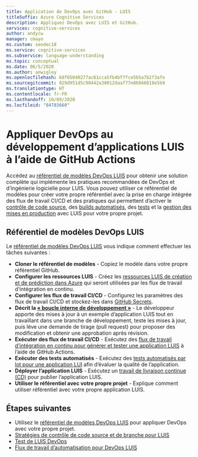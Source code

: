 ```yaml
---
title: Application de DevOps avec GitHub - LUIS
titleSuffix: Azure Cognitive Services
description: Appliquez DevOps avec LUIS et GitHub.
services: cognitive-services
author: andycw
manager: cmayo
ms.custom: seodec18
ms.service: cognitive-services
ms.subservice: language-understanding
ms.topic: conceptual
ms.date: 06/5/2020
ms.author: anwigley
ms.openlocfilehash: 6df65040277ac61cca5fb4bf7fce5b5a7b2f3afe
ms.sourcegitcommit: 829d951d5c90442a38012daaf77e86046018e5b9
ms.translationtype: HT
ms.contentlocale: fr-FR
ms.lasthandoff: 10/09/2020
ms.locfileid: "84783660"
---
```

# <a name="apply-devops-to-luis-app-development-using-github-actions"></a>Appliquer DevOps au développement d’applications LUIS à l’aide de GitHub Actions

Accédez au [référentiel de modèles DevOps LUIS](https://github.com/Azure-Samples/LUIS-DevOps-Template) pour obtenir une solution complète qui implémente les pratiques recommandées de DevOps et d’ingénierie logicielle pour LUIS. Vous pouvez utiliser ce référentiel de modèles pour créer votre propre référentiel avec la prise en charge intégrée des flux de travail CI/CD et des pratiques qui permettent d’activer le [contrôle de code source](luis-concept-devops-sourcecontrol.md), des [builds automatisés](luis-concept-devops-automation.md), des [tests](luis-concept-devops-testing.md) et la [gestion des mises en production](luis-concept-devops-automation.md#release-management) avec LUIS pour votre propre projet.

## <a name="the-luis-devops-template-repo"></a>Référentiel de modèles DevOps LUIS

Le [référentiel de modèles DevOps LUIS](https://github.com/Azure-Samples/LUIS-DevOps-Template) vous indique comment effectuer les tâches suivantes :

* **Cloner le référentiel de modèles** - Copiez le modèle dans votre propre référentiel GitHub.
* **Configurer les ressources LUIS** - Créez les [ressources LUIS de création et de prédiction dans Azure](https://docs.microsoft.com/azure/cognitive-services/luis/luis-how-to-azure-subscription#create-resources-in-azure-cli) qui seront utilisées par les flux de travail d’intégration en continu.
* **Configurer les flux de travail CI/CD** - Configurez les paramètres des flux de travail CI/CD et stockez-les dans [GitHub Secrets](https://help.github.com/actions/configuring-and-managing-workflows/creating-and-storing-encrypted-secrets).
* **Décrit la [« boucle interne de développement »](https://mitchdenny.com/the-inner-loop/)** - Le développeur apporte des mises à jour à un exemple d’application LUIS tout en travaillant dans une branche de développement, teste les mises à jour, puis lève une demande de tirage (pull request) pour proposer des modification et obtenir une approbation après révision.
* **Exécuter des flux de travail CI/CD** - Exécutez des [flux de travail d’intégration en continu pour générer et tester une application LUIS](luis-concept-devops-automation.md) à l’aide de GitHub Actions.
* **Exécuter des tests automatisés** - Exécutez des [tests automatisés par lot pour une application LUI](luis-concept-devops-testing.md) afin d’évaluer la qualité de l’application.
* **Déployer l’application LUIS** - Exécutez un [travail de livraison continue (CD)](luis-concept-devops-automation.md#continuous-delivery-cd) pour publier l’application LUIS.
* **Utiliser le référentiel avec votre propre projet** - Explique comment utiliser référentiel avec votre propre application LUIS.

## <a name="next-steps"></a>Étapes suivantes

* Utilisez le [référentiel de modèles DevOps LUIS](https://github.com/Azure-Samples/LUIS-DevOps-Template) pour appliquer DevOps avec votre propre projet.
* [Stratégies de contrôle de code source et de branche pour LUIS](luis-concept-devops-sourcecontrol.md)
* [Test de LUIS DevOps](luis-concept-devops-testing.md)
* [Flux de travail d’automatisation pour DevOps LUIS](luis-concept-devops-automation.md)
